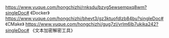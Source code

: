 https://www.yuque.com/hongchizhi/rnksdu/bzvg5ewsempxq8wm?singleDoc# 《Docker》
https://www.yuque.com/hongchizhi/bhevt3/gz3ktuofdlzb84bu?singleDoc# 《CMake》
https://www.yuque.com/hongchizhi/gug7zl/vrlm6lb7ukika242?singleDoc# 《文本加密解密工具》
